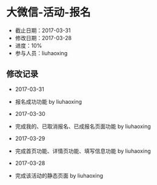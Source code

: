 # 大微信-活动-报名
- 截止日期：2017-03-31
- 修改日期：2017-03-28  
- 进度：10%  
- 参与人员：liuhaoxing 

## 修改记录

- 2017-03-31
* 报名成功功能 by liuhaoxing

- 2017-03-30
* 完成我的、已取消报名、已成报名页面功能 by liuhaoxing

- 2017-03-29
* 完成首页功能、详情页功能、填写信息功能 by liuhaoxing

- 2017-03-28
* 完成该活动的静态页面 by liuhaoxing

